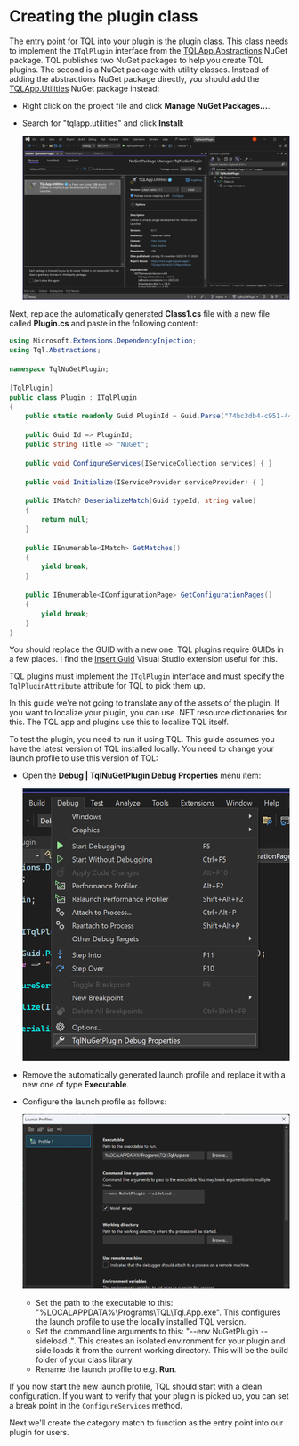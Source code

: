 # Creating the plugin class

The entry point for TQL into your plugin is the plugin class. This class needs
to implement the `ITqlPlugin` interface from the
[TQLApp.Abstractions](https://www.nuget.org/packages/TQLApp.Abstractions) NuGet
package. TQL publishes two NuGet packages to help you create TQL plugins. The
second is a NuGet package with utility classes. Instead of adding the
abstractions NuGet package directly, you should add the
[TQLApp.Utilities](https://www.nuget.org/packages/TQLApp.Utilities) NuGet
package instead:

- Right click on the project file and click **Manage NuGet Packages...**.
- Search for "tqlapp.utilities" and click **Install**:

  ![=2x](../Images/Install-utilities-NuGet-package.png)

Next, replace the automatically generated **Class1.cs** file with a new file
called **Plugin.cs** and paste in the following content:

```cs
using Microsoft.Extensions.DependencyInjection;
using Tql.Abstractions;

namespace TqlNuGetPlugin;

[TqlPlugin]
public class Plugin : ITqlPlugin
{
    public static readonly Guid PluginId = Guid.Parse("74bc3db4-c951-442b-921c-887921772d64");

    public Guid Id => PluginId;
    public string Title => "NuGet";

    public void ConfigureServices(IServiceCollection services) { }

    public void Initialize(IServiceProvider serviceProvider) { }

    public IMatch? DeserializeMatch(Guid typeId, string value)
    {
        return null;
    }

    public IEnumerable<IMatch> GetMatches()
    {
        yield break;
    }

    public IEnumerable<IConfigurationPage> GetConfigurationPages()
    {
        yield break;
    }
}
```

You should replace the GUID with a new one. TQL plugins require GUIDs in a few
places. I find the
[Insert Guid](https://marketplace.visualstudio.com/items?itemName=MadsKristensen.insertguid)
Visual Studio extension useful for this.

TQL plugins must implement the `ITqlPlugin` interface and must specify the
`TqlPluginAttribute` attribute for TQL to pick them up.

In this guide we're not going to translate any of the assets of the plugin. If
you want to localize your plugin, you can use .NET resource dictionaries for
this. The TQL app and plugins use this to localize TQL itself.

To test the plugin, you need to run it using TQL. This guide assumes you have
the latest version of TQL installed locally. You need to change your launch
profile to use this version of TQL:

- Open the **Debug | TqlNuGetPlugin Debug Properties** menu item:

  ![=2x](../Images/Edit-debug-properties.png)

- Remove the automatically generated launch profile and replace it with a new
  one of type **Executable**.
- Configure the launch profile as follows:

  ![=2x](../Images/Create-launch-profile.png)

  - Set the path to the executable to this:
    "%LOCALAPPDATA%\\Programs\\TQL\\Tql.App.exe". This configures the launch
    profile to use the locally installed TQL version.
  - Set the command line arguments to this: "--env NuGetPlugin --sideload .".
    This creates an isolated environment for your plugin and side loads it from
    the current working directory. This will be the build folder of your class
    library.
  - Rename the launch profile to e.g. **Run**.

If you now start the new launch profile, TQL should start with a clean
configuration. If you want to verify that your plugin is picked up, you can set
a break point in the `ConfigureServices` method.

Next we'll create the category match to function as the entry point into our
plugin for users.
